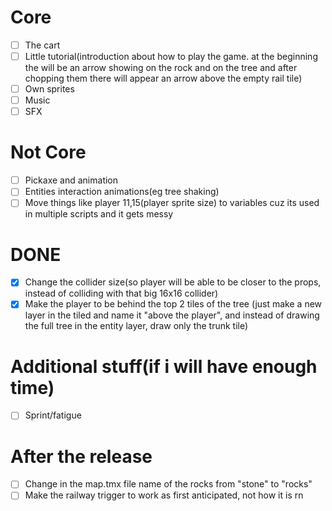 # Core
- [ ] The cart
- [ ] Little tutorial(introduction about how to play the game. at the beginning the will be an arrow showing on the rock and on the tree and after chopping them there will appear an arrow above the empty rail tile)
- [ ] Own sprites
- [ ] Music
- [ ] SFX

# Not Core
- [ ] Pickaxe and animation
- [ ] Entities interaction animations(eg tree shaking)
- [ ] Move things like player 11,15(player sprite size) to variables cuz its used in multiple scripts and it gets messy

# DONE
- [x] Change the collider size(so player will be able to be closer to the props, instead of colliding with that big 16x16 collider)
- [x] Make the player to be behind the top 2 tiles of the tree (just make a new layer in the tiled and name it "above the player", and instead of drawing the full tree in the entity layer, draw only the trunk tile)

# Additional stuff(if i will have enough time)
- [ ] Sprint/fatigue

# After the release
- [ ] Change in the map.tmx file name of the rocks from "stone" to "rocks"
- [ ] Make the railway trigger to work as first anticipated, not how it is rn
